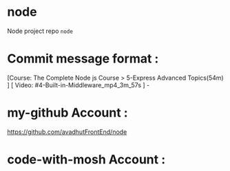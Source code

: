 # node 
Node project repo `node` 

# Commit message format : 
[Course: The Complete Node js Course > 5-Express Advanced Topics(54m) ] [ Video: #4-Built-in-Middleware_mp4_3m_57s ] - 


# my-github Account : 
https://github.com/avadhutFrontEnd/node 

# code-with-mosh Account : 
